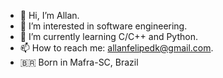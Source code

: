 - 👋 Hi, I’m Allan.
- 👀 I’m interested in software engineering.
- 🌱 I’m currently learning C/C++ and Python.
- 📫 How to reach me: allanfelipedk@gmail.com.
- 🇧🇷 Born in Mafra-SC, Brazil <br>
<!---
Allan-FM/Allan-FM is a ✨ special ✨ repository because its `README.md` (this file) appears on your GitHub profile.
You can click the Preview link to take a look at your changes.
--->
